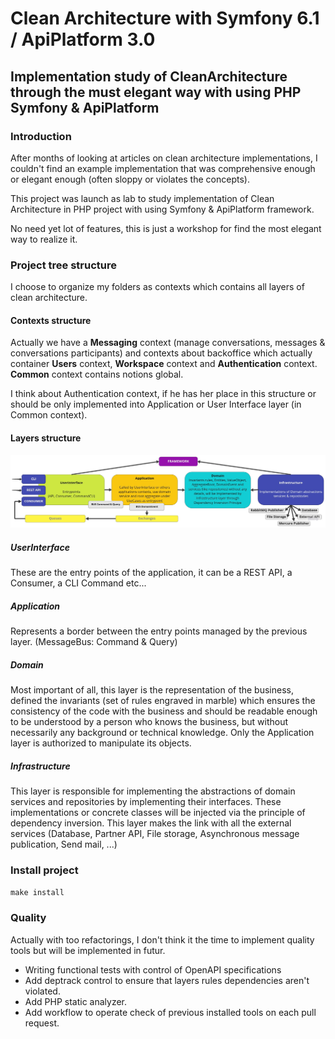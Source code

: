 # Clean Architecture with Symfony 6.1 / ApiPlatform 3.0

## Implementation study of CleanArchitecture through the must elegant way with using PHP Symfony & ApiPlatform

### Introduction
After months of looking at articles on clean architecture implementations, I couldn't find an example implementation that was comprehensive enough or elegant enough (often sloppy or violates the concepts).

This project was launch as lab to study implementation of Clean Architecture in PHP project with using Symfony & ApiPlatform framework.

No need yet lot of features, this is just a workshop for find the most elegant way to realize it.

### Project tree structure
I choose to organize my folders as contexts which contains all layers of clean architecture.

#### Contexts structure
Actually we have a **Messaging** context (manage conversations, messages & conversations participants) and contexts about backoffice which actually container **Users** context, **Workspace** context and **Authentication** context. **Common** context contains notions global.

I think about Authentication context, if he has her place in this structure or should be only implemented into Application or User Interface layer (in Common context).

#### Layers structure
![](./docs/images/flow-clean-architecture.jpg)

##### UserInterface
These are the entry points of the application, it can be a REST API, a Consumer, a CLI Command etc...

##### Application
Represents a border between the entry points managed by the previous layer. (MessageBus: Command & Query)

##### Domain
Most important of all, this layer is the representation of the business, defined the invariants (set of rules engraved in marble) which ensures the consistency of the code with the business and should be readable enough to be understood by a person who knows the business, but without necessarily any background or technical knowledge. Only the Application layer is authorized to manipulate its objects.

##### Infrastructure
This layer is responsible for implementing the abstractions of domain services and repositories by implementing their interfaces. These implementations or concrete classes will be injected via the principle of dependency inversion. This layer makes the link with all the external services (Database, Partner API, File storage, Asynchronous message publication, Send mail, ...)

### Install project

`make install`

### Quality

Actually with too refactorings, I don't think it the time to implement quality tools but will be implemented in futur.

- Writing functional tests with control of OpenAPI specifications
- Add deptrack control to ensure that layers rules dependencies aren't violated.
- Add PHP static analyzer.
- Add workflow to operate check of previous installed tools on each pull request.
